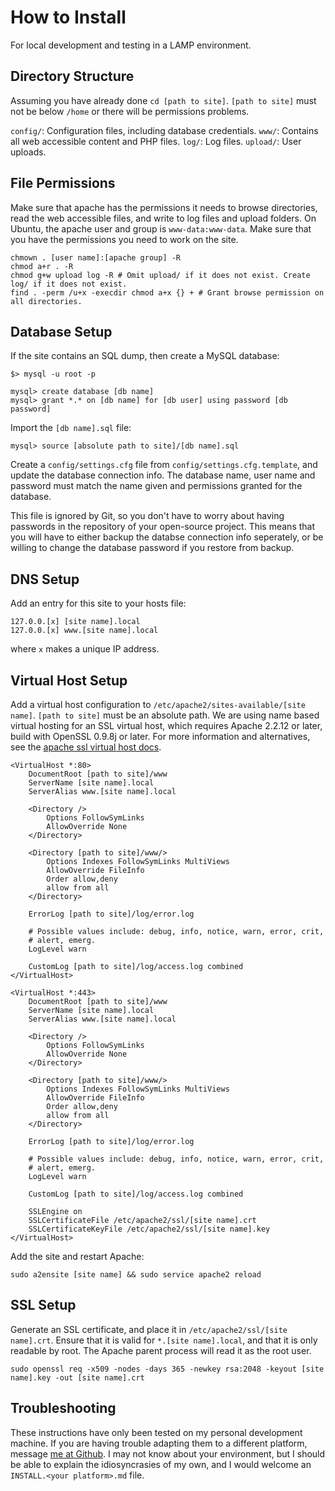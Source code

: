 # How to Install

For local development and testing in a LAMP environment.

## Directory Structure

Assuming you have already done `cd [path to site]`. `[path to site]` must not be below `/home` or there will be permissions problems.

`config/`: Configuration files, including database credentials.
`www/`: Contains all web accessible content and PHP files.
`log/`: Log files.
`upload/`: User uploads.

## File Permissions

Make sure that apache has the permissions it needs to browse directories, read the web accessible files, and write to log files and upload folders. On Ubuntu, the apache user and group is `www-data:www-data`. Make sure that you have the permissions you need to work on the site.

```
chmown . [user name]:[apache group] -R
chmod a+r . -R
chmod g+w upload log -R # Omit upload/ if it does not exist. Create log/ if it does not exist.
find . -perm /u+x -execdir chmod a+x {} + # Grant browse permission on all directories.
```

## Database Setup

If the site contains an SQL dump, then create a MySQL database:

`$> mysql -u root -p`

```
mysql> create database [db name]
mysql> grant *.* on [db name] for [db user] using password [db password]
```

Import the `[db name].sql` file:

`mysql> source [absolute path to site]/[db name].sql`

Create a `config/settings.cfg` file from `config/settings.cfg.template`, and update the database connection info. The database name, user name and password must match the name given and permissions granted for the database.

This file is ignored by Git, so you don't have to worry about having passwords in the repository of your open-source project. This means that you will have to either backup the databse connection info seperately, or be willing to change the database password if you restore from backup.

## DNS Setup

Add an entry for this site to your hosts file:

```
127.0.0.[x]	[site name].local
127.0.0.[x]	www.[site name].local
```

where `x` makes a unique IP address.

## Virtual Host Setup

Add a virtual host configuration to `/etc/apache2/sites-available/[site name]`. `[path to site]` must be an absolute path. We are using name based virtual hosting for an SSL virtual host, which requires Apache 2.2.12 or later, build with OpenSSL 0.9.8j or later. For more information and alternatives, see the [apache ssl virtual host docs](http://httpd.apache.org/docs/2.2/ssl/ssl_faq.html#vhosts2).

```
<VirtualHost *:80>
	DocumentRoot [path to site]/www
	ServerName [site name].local
	ServerAlias www.[site name].local

	<Directory />
		Options FollowSymLinks
		AllowOverride None
	</Directory>

	<Directory [path to site]/www/>
		Options Indexes FollowSymLinks MultiViews
		AllowOverride FileInfo
		Order allow,deny
		allow from all
	</Directory>

	ErrorLog [path to site]/log/error.log

	# Possible values include: debug, info, notice, warn, error, crit,
	# alert, emerg.
	LogLevel warn

	CustomLog [path to site]/log/access.log combined
</VirtualHost>

<VirtualHost *:443>
	DocumentRoot [path to site]/www
	ServerName [site name].local
	ServerAlias www.[site name].local

	<Directory />
		Options FollowSymLinks
		AllowOverride None
	</Directory>

	<Directory [path to site]/www/>
		Options Indexes FollowSymLinks MultiViews
		AllowOverride FileInfo
		Order allow,deny
		allow from all
	</Directory>

	ErrorLog [path to site]/log/error.log

	# Possible values include: debug, info, notice, warn, error, crit,
	# alert, emerg.
	LogLevel warn

	CustomLog [path to site]/log/access.log combined

	SSLEngine on
	SSLCertificateFile /etc/apache2/ssl/[site name].crt
	SSLCertificateKeyFile /etc/apache2/ssl/[site name].key
</VirtualHost>
```

Add the site and restart Apache:

`sudo a2ensite [site name] && sudo service apache2 reload`

## SSL Setup

Generate an SSL certificate, and place it in `/etc/apache2/ssl/[site name].crt`. Ensure that it is valid for `*.[site name].local`, and that it is only readable by root. The Apache parent process will read it as the root user.

```
sudo openssl req -x509 -nodes -days 365 -newkey rsa:2048 -keyout [site name].key -out [site name].crt
```

## Troubleshooting

These instructions have only been tested on my personal development machine. If you are having trouble adapting them to a different platform, message [me at Github](https://github.com/d4goxn). I may not know about your environment, but I should be able to explain the idiosyncrasies of my own, and I would welcome an `INSTALL.<your platform>.md` file.
